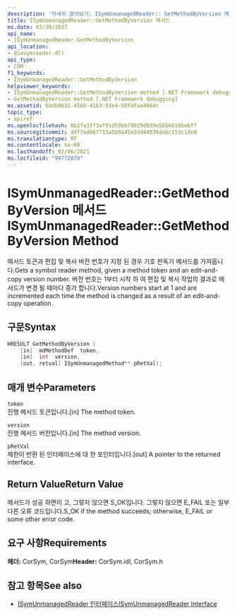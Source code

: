 ```yaml
---
description: '자세히 알아보기: ISymUnmanagedReader:: GetMethodByVersion 메서드'
title: ISymUnmanagedReader::GetMethodByVersion 메서드
ms.date: 03/30/2017
api_name:
- ISymUnmanagedReader.GetMethodByVersion
api_location:
- diasymreader.dll
api_type:
- COM
f1_keywords:
- ISymUnmanagedReader::GetMethodByVersion
helpviewer_keywords:
- ISymUnmanagedReader::GetMethodByVersion method [.NET Framework debugging]
- GetMethodByVersion method [.NET Framework debugging]
ms.assetid: 6ddb0631-4569-41b3-93e4-50fdfaa486dc
topic_type:
- apiref
ms.openlocfilehash: 6b2fa3ff3af91d59bb79029d039e5656610bebff
ms.sourcegitcommit: ddf7edb67715a5b9a45e3dd44536dabc153c1de0
ms.translationtype: MT
ms.contentlocale: ko-KR
ms.lasthandoff: 02/06/2021
ms.locfileid: "99772070"
---
```

# <a name="isymunmanagedreadergetmethodbyversion-method"></a><span data-ttu-id="8ba8c-103">ISymUnmanagedReader::GetMethodByVersion 메서드</span><span class="sxs-lookup"><span data-stu-id="8ba8c-103">ISymUnmanagedReader::GetMethodByVersion Method</span></span>

<span data-ttu-id="8ba8c-104">메서드 토큰과 편집 및 복사 버전 번호가 지정 된 경우 기호 판독기 메서드를 가져옵니다.</span><span class="sxs-lookup"><span data-stu-id="8ba8c-104">Gets a symbol reader method, given a method token and an edit-and-copy version number.</span></span> <span data-ttu-id="8ba8c-105">버전 번호는 1부터 시작 하 여 편집 및 복사 작업의 결과로 메서드가 변경 될 때마다 증가 합니다.</span><span class="sxs-lookup"><span data-stu-id="8ba8c-105">Version numbers start at 1 and are incremented each time the method is changed as a result of an edit-and-copy operation.</span></span>  
  
## <a name="syntax"></a><span data-ttu-id="8ba8c-106">구문</span><span class="sxs-lookup"><span data-stu-id="8ba8c-106">Syntax</span></span>  
  
```cpp  
HRESULT GetMethodByVersion (  
    [in]  mdMethodDef  token,  
    [in]  int  version,  
    [out, retval] ISymUnmanagedMethod** pRetVal);  
```  
  
## <a name="parameters"></a><span data-ttu-id="8ba8c-107">매개 변수</span><span class="sxs-lookup"><span data-stu-id="8ba8c-107">Parameters</span></span>  

 `token`  
 <span data-ttu-id="8ba8c-108">진행 메서드 토큰입니다.</span><span class="sxs-lookup"><span data-stu-id="8ba8c-108">[in] The method token.</span></span>  
  
 `version`  
 <span data-ttu-id="8ba8c-109">진행 메서드 버전입니다.</span><span class="sxs-lookup"><span data-stu-id="8ba8c-109">[in] The method version.</span></span>  
  
 `pRetVal`  
 <span data-ttu-id="8ba8c-110">제한이 반환 된 인터페이스에 대 한 포인터입니다.</span><span class="sxs-lookup"><span data-stu-id="8ba8c-110">[out] A pointer to the returned interface.</span></span>  
  
## <a name="return-value"></a><span data-ttu-id="8ba8c-111">Return Value</span><span class="sxs-lookup"><span data-stu-id="8ba8c-111">Return Value</span></span>  

 <span data-ttu-id="8ba8c-112">메서드가 성공 하면이 고, 그렇지 않으면 S_OK입니다. 그렇지 않으면 E_FAIL 또는 일부 다른 오류 코드입니다.</span><span class="sxs-lookup"><span data-stu-id="8ba8c-112">S_OK if the method succeeds; otherwise, E_FAIL or some other error code.</span></span>  
  
## <a name="requirements"></a><span data-ttu-id="8ba8c-113">요구 사항</span><span class="sxs-lookup"><span data-stu-id="8ba8c-113">Requirements</span></span>  

 <span data-ttu-id="8ba8c-114">**헤더:** CorSym, CorSym</span><span class="sxs-lookup"><span data-stu-id="8ba8c-114">**Header:** CorSym.idl, CorSym.h</span></span>  
  
## <a name="see-also"></a><span data-ttu-id="8ba8c-115">참고 항목</span><span class="sxs-lookup"><span data-stu-id="8ba8c-115">See also</span></span>

- [<span data-ttu-id="8ba8c-116">ISymUnmanagedReader 인터페이스</span><span class="sxs-lookup"><span data-stu-id="8ba8c-116">ISymUnmanagedReader Interface</span></span>](isymunmanagedreader-interface.md)
